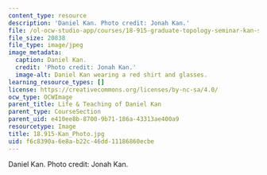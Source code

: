 ```yaml
---
content_type: resource
description: 'Daniel Kan. Photo credit: Jonah Kan.'
file: /ol-ocw-studio-app/courses/18-915-graduate-topology-seminar-kan-seminar-fall-2014/f6c8390a6e8ab22c46dd11186860ecbe_18.915-Kan_Photo.jpg
file_size: 20838
file_type: image/jpeg
image_metadata:
  caption: Daniel Kan.
  credit: 'Photo credit: Jonah Kan.'
  image-alt: Daniel Kan wearing a red shirt and glasses.
learning_resource_types: []
license: https://creativecommons.org/licenses/by-nc-sa/4.0/
ocw_type: OCWImage
parent_title: Life & Teaching of Daniel Kan
parent_type: CourseSection
parent_uid: e410ee8b-8700-9b71-186a-43313ae400a9
resourcetype: Image
title: 18.915-Kan_Photo.jpg
uid: f6c8390a-6e8a-b22c-46dd-11186860ecbe
---
```

Daniel Kan. Photo credit: Jonah Kan.